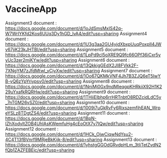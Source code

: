 # VaccineApp
Assignment3 document : https://docs.google.com/document/d/1oJdSmsMxIS42q-W7WrIYKfd2Kos6UUq3Dy1hGD_lvA4/edit?usp=sharing
Assignment4 document : https://docs.google.com/document/d/1U3g3aa2GU4yjdXbxpUuqPoxpII4JWv67jiK23kJHTBI/edit?usp=sharing
Assignment5 document : https://docs.google.com/document/d/1LpPd9cI5oXRE9Q9fc66OPf36iCxr5yyUc3zer2miKYw/edit?usp=sharing
Assignment6 document : https://docs.google.com/document/d/13QkkigGEdX2JI8FVkk2F-7XNgYM7zJfdMtwl_vCjyXw/edit?usp=sharing
Assignment7 document : https://docs.google.com/document/d/1Oo67QKMkVNF4Jh7B3ZJQ6eT5IwYB-yQ6zYpYriypsv0/edit?usp=sharing
Assignment8 document : https://docs.google.com/document/d/1NniMj0Gx9ndMIeqgpKHRkiiX92H1K229uYxafkRQRHw/edit?usp=sharing
Assignment9 document : https://docs.google.com/document/d/1THiiEIbhp6rrHRTnbtO8RDZcidLdC5y_7nTGM26vSZ0/edit?usp=sharing
Assignment10 document : https://docs.google.com/document/d/1009i7uGkRvFy6RixszemfihEAN_WrpeYSLz8TDgtZS4/edit?usp=sharing
Assignment11 document : https://docs.google.com/document/d/1BpN-IZhXodyltZOB4UhIAsKWemfuHg4cEoOtX7y7IQw/edit?usp=sharing
Assignment12 document : https://docs.google.com/document/d/1HCk_OjwCiqwNdYsu2-4C4T13fBVnrf9MRjeBkKijk-8/edit?usp=sharing
Assignment13 document : https://docs.google.com/document/d/1yhstgGGOdGRvdpHLm_3tliTetZvdN2fQb1ZAZFEBEjc/edit?usp=sharing
